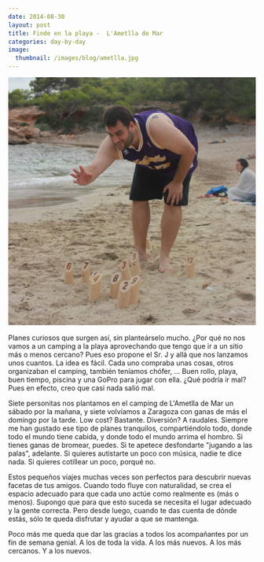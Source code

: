 ```yaml
---
date: 2014-08-30
layout: post
title: Finde en la playa -  L'Ametlla de Mar
categories: day-by-day
image:
  thumbnail: /images/blog/ametlla.jpg
---
```


[![Ametlla 2014 - Miky - Miguel](/images/blog/ametlla.jpg)](/images/blog/ametlla.jpg)

Planes curiosos que surgen así, sin planteárselo mucho. ¿Por qué no nos vamos a un camping a la playa aprovechando que tengo que ir a un sitio más o menos cercano? Pues eso propone el Sr. J y allá que nos lanzamos unos cuantos. La idea es fácil. Cada uno compraba unas cosas, otros organizaban el camping, también teníamos chófer, ... Buen rollo, playa, buen tiempo, piscina y una GoPro para jugar con ella. ¿Qué podría ir mal? Pues en efecto, creo que casi nada salió mal.

Siete personitas nos plantamos en el camping de L'Ametlla de Mar un sábado por la mañana, y siete volvíamos a Zaragoza con ganas de más el domingo por la tarde. Low cost? Bastante. Diversión? A raudales. Siempre me han gustado ese tipo de planes tranquilos, compartiéndolo todo, donde todo el mundo tiene cabida, y donde todo el mundo arrima el hombro. Si tienes ganas de bromear, puedes. Si te apetece desfondarte "jugando a las palas", adelante. Si quieres autistarte un poco con música, nadie te dice nada. Si quieres cotillear un poco, porqué no.

Estos pequeños viajes muchas veces son perfectos para descubrir nuevas facetas de tus amigos. Cuando todo fluye con naturalidad, se crea el espacio adecuado para que cada uno actúe como realmente es (más o menos). Supongo que para que esto suceda se necesita el lugar adecuado y la gente correcta. Pero desde luego, cuando te das cuenta de dónde estás, sólo te queda disfrutar y ayudar a que se mantenga.

Poco más me queda que dar las gracias a todos los acompañantes por un fin de semana genial. A los de toda la vida. A los más nuevos. A los más cercanos. Y a los nuevos.
